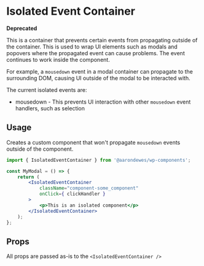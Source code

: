 # Isolated Event Container

**Deprecated**

This is a container that prevents certain events from propagating outside of the container. This is used to wrap
UI elements such as modals and popovers where the propagated event can cause problems. The event continues to work
inside the component.

For example, a `mousedown` event in a modal container can propagate to the surrounding DOM, causing UI outside of the
modal to be interacted with.

The current isolated events are:

-   mousedown - This prevents UI interaction with other `mousedown` event handlers, such as selection

## Usage

Creates a custom component that won't propagate `mousedown` events outside of the component.

```jsx
import { IsolatedEventContainer } from '@aarondewes/wp-components';

const MyModal = () => {
	return (
		<IsolatedEventContainer
			className="component-some_component"
			onClick={ clickHandler }
		>
			<p>This is an isolated component</p>
		</IsolatedEventContainer>
	);
};
```

## Props

All props are passed as-is to the `<IsolatedEventContainer />`
